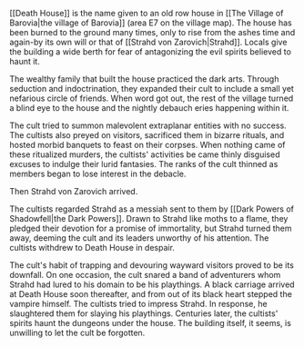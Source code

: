 [[Death House]] is the name given to an old row house in [[The Village of Barovia|the village of Barovia]] (area E7 on the village map). The house has been burned to the ground many times, only to rise from the ashes time and again-by its own will or that of [[Strahd von Zarovich|Strahd]]. Locals give the building a wide berth for fear of antagonizing the evil spirits believed to haunt it.

The wealthy family that built the house practiced the dark arts. Through seduction and indoctrination, they expanded their cult to include a small yet nefarious circle of friends. When word got out, the rest of the village turned a blind eye to the house and the nightly debauch eries happening within it.

The cult tried to summon malevolent extraplanar entities with no success. The cultists also preyed on visitors, sacrificed them in bizarre rituals, and hosted morbid banquets to feast on their corpses. When nothing came of these ritualized murders, the cultists' activities be came thinly disguised excuses to indulge their lurid fantasies. The ranks of the cult thinned as members began to lose interest in the debacle.

Then Strahd von Zarovich arrived.

The cultists regarded Strahd as a messiah sent to them by [[Dark Powers of Shadowfell|the Dark Powers]]. Drawn to Strahd like moths to a flame, they pledged their devotion for a promise of immortality, but Strahd turned them away, deeming the cult and its leaders unworthy of his attention. The cultists withdrew to Death House in despair.

The cult's habit of trapping and devouring wayward visitors proved to be its downfall. On one occasion, the cult snared a band of adventurers whom Strahd had lured to his domain to be his playthings. A black carriage arrived at Death House soon thereafter, and from out of its black heart stepped the vampire himself. The cultists tried to impress Strahd. In response, he slaughtered them for slaying his playthings. Centuries later, the cultists' spirits haunt the dungeons under the house. The building itself, it seems, is unwilling to let the cult be forgotten.